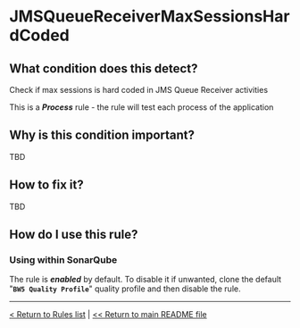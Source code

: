 # JMSQueueReceiverMaxSessionsHardCoded

## What condition does this detect?

Check if max sessions is hard coded in JMS Queue Receiver activities

This is a ***Process*** rule - the rule will test each process of the application

## Why is this condition important?

TBD

## How to fix it?

TBD

## How do I use this rule?

### Using within SonarQube

The rule is **_enabled_** by default. To disable it if unwanted, clone the default "**`BW5 Quality Profile`**" quality profile and then disable the rule.

---
[< Return to Rules list](./RULES.md) |  [<< Return to main README file](../../../README.md)
